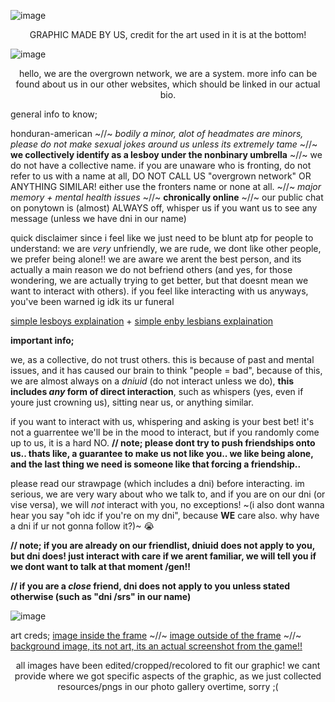 ![image](https://media.discordapp.net/attachments/1106301680254980228/1419451565164593314/Untitled386_20250921183131.png?ex=68d1cec9&is=68d07d49&hm=c0fade1903e3f31d58bafa2c7abef1cebed49555f82faf4feff0ad33d100bde6&=&format=webp&quality=lossless&width=1184&height=736)
   <p align="center"> GRAPHIC MADE BY US, credit for the art used in it is at the bottom!   <p align="center">

![image](https://64.media.tumblr.com/8c36195a4ad1b0a3bc188a9e68c6c575/6c940d95a3f14f7d-c1/s2048x3072/264f838f9e3060fc3886f386577419f71cb9d3a4.pnj)

  <p align="center"> hello, we are the overgrown network, we are a system. more info can be found about us in our other websites, which should be linked in our actual bio. <p align="center">


general info to know;

honduran-american ~//~  *bodily a minor, alot of headmates are minors, please do not make sexual jokes around us unless its extremely tame* ~//~ **we collectively identify as a lesboy under the nonbinary umbrella** ~//~ we do not have a collective name. if you are unaware who is fronting, do not refer to us with a name at all, DO NOT CALL US "overgrown network" OR ANYTHING SIMILAR! either use the fronters name or none at all. ~//~ *major memory + mental health issues* ~//~ **chronically online** ~//~ our public chat on ponytown is (almost) ALWAYS off, whisper us if you want us to see any message (unless we have dni in our name)

quick disclaimer since i feel like we just need to be blunt atp for people to understand: we are *very* unfriendly, we are rude, we dont like other people, we prefer being alone!! we are aware we arent the best person, and its actually a main reason we do not befriend others (and yes, for those wondering, we are actually trying to get better, but that doesnt mean we want to interact with others). if you feel like interacting with us anyways, you've been warned ig idk its ur funeral

[simple lesboys explaination](https://lesboyguide.carrd.co) + [simple enby lesbians explaination](https://enbysbians.carrd.co)

**important info;**

we, as a collective, do not trust others. this is because of past and mental issues, and it has caused our brain to think "people = bad", because of this, we are almost always on a _dniuid_ (do not interact unless we do), **this includes _any_ form of direct interaction**, such as whispers (yes, even if youre just crowning us), sitting near us, or anything similar. 

if you want to interact with us, whispering and asking is your best bet! it's not a guarrentee we'll be in the mood to interact, but if you randomly come up to us, it is a hard NO.
**// note; please dont try to push friendships onto us.. thats like, a guarantee to make us not like you.. we like being alone, and the last thing we need is someone like that forcing a friendship..**

please read our strawpage (which includes a dni) before interacting. im serious, we are very wary about who we talk to, and if you are on our dni (or vise versa), we will *not* interact with you, no exceptions! ~(i also dont wanna hear you say "oh idc if you're on my dni", because **WE** care also. why have a dni if ur not gonna follow it?)~ :sob:

**// note; if you are already on our friendlist, dniuid does not apply to you, but dni does! just interact with care if we arent familiar, we will tell you if we dont want to talk at that moment /gen!!**

**// if you are a _close_ friend, dni does not apply to you unless stated otherwise (such as "dni /srs" in our name)**

![image](https://64.media.tumblr.com/8c36195a4ad1b0a3bc188a9e68c6c575/6c940d95a3f14f7d-c1/s2048x3072/264f838f9e3060fc3886f386577419f71cb9d3a4.pnj)

art creds; [image inside the frame](https://www.tumblr.com/tttantan/776640997249712129/i-love-moon) ~//~ [image outside of the frame](https://www.tumblr.com/nervolt/773665724658040832) ~//~ [background image, its not art, its an actual screenshot from the game!!](https://rainworld.miraheze.org/wiki/The_Exterior#The_Wall)

<p align="center"> all images have been edited/cropped/recolored to fit our graphic! we cant provide where we got specific aspects of the graphic, as we just collected resources/pngs in our photo gallery overtime, sorry ;( <p align="center">
